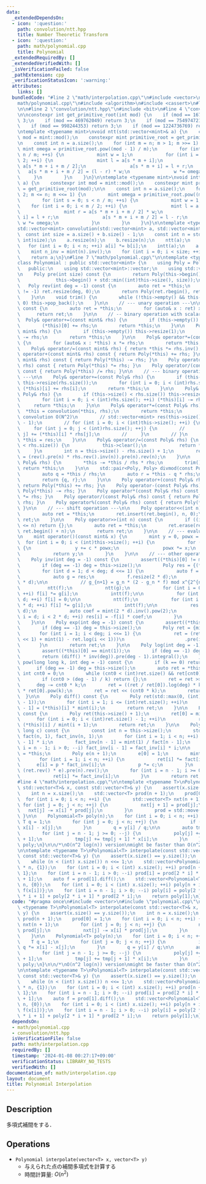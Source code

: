 ```yaml
---
data:
  _extendedDependsOn:
  - icon: ':question:'
    path: convolution/ntt.hpp
    title: Number Theoretic Transform
  - icon: ':question:'
    path: math/polynomial.cpp
    title: Polynomial
  _extendedRequiredBy: []
  _extendedVerifiedWith: []
  _isVerificationFailed: false
  _pathExtension: cpp
  _verificationStatusIcon: ':warning:'
  attributes:
    links: []
  bundledCode: "#line 2 \"math/interpolation.cpp\"\n#include <vector>\n#line 2 \"\
    math/polynomial.cpp\"\n#include <algorithm>\n#include <cassert>\n#line 5 \"math/polynomial.cpp\"\
    \n\n#line 2 \"convolution/ntt.hpp\"\n#include <bit>\n#line 4 \"convolution/ntt.hpp\"\
    \n\nconstexpr int get_primitive_root(int mod) {\n    if (mod == 167772161) return\
    \ 3;\n    if (mod == 469762049) return 3;\n    if (mod == 754974721) return 11;\n\
    \    if (mod == 998244353) return 3;\n    if (mod == 1224736769) return 3;\n}\n\
    \ntemplate <typename mint>\nvoid ntt(std::vector<mint>& a) {\n    constexpr int\
    \ mod = mint::mod();\n    constexpr mint primitive_root = get_primitive_root(mod);\n\
    \n    const int n = a.size();\n    for (int m = n; m > 1; m >>= 1) {\n       \
    \ mint omega = primitive_root.pow((mod - 1) / m);\n        for (int s = 0; s <\
    \ n / m; ++s) {\n            mint w = 1;\n            for (int i = 0; i < m /\
    \ 2; ++i) {\n                mint l = a[s * m + i];\n                mint r =\
    \ a[s * m + i + m / 2];\n                a[s * m + i] = l + r;\n             \
    \   a[s * m + i + m / 2] = (l - r) * w;\n                w *= omega;\n       \
    \     }\n        }\n    }\n}\n\ntemplate <typename mint>\nvoid intt(std::vector<mint>&\
    \ a) {\n    constexpr int mod = mint::mod();\n    constexpr mint primitive_root\
    \ = get_primitive_root(mod);\n\n    const int n = a.size();\n    for (int m =\
    \ 2; m <= n; m <<= 1) {\n        mint omega = primitive_root.pow((mod - 1) / m).inv();\n\
    \        for (int s = 0; s < n / m; ++s) {\n            mint w = 1;\n        \
    \    for (int i = 0; i < m / 2; ++i) {\n                mint l = a[s * m + i];\n\
    \                mint r = a[s * m + i + m / 2] * w;\n                a[s * m +\
    \ i] = l + r;\n                a[s * m + i + m / 2] = l - r;\n               \
    \ w *= omega;\n            }\n        }\n    }\n}\n\ntemplate <typename mint>\n\
    std::vector<mint> convolution(std::vector<mint> a, std::vector<mint> b) {\n  \
    \  const int size = a.size() + b.size() - 1;\n    const int n = std::bit_ceil((unsigned\
    \ int)size);\n    a.resize(n);\n    b.resize(n);\n    ntt(a);\n    ntt(b);\n \
    \   for (int i = 0; i < n; ++i) a[i] *= b[i];\n    intt(a);\n    a.resize(size);\n\
    \    mint n_inv = mint(n).inv();\n    for (int i = 0; i < size; ++i) a[i] *= n_inv;\n\
    \    return a;\n}\n#line 7 \"math/polynomial.cpp\"\n\ntemplate <typename mint>\n\
    class Polynomial : public std::vector<mint> {\n    using Poly = Polynomial;\n\n\
    \   public:\n    using std::vector<mint>::vector;\n    using std::vector<mint>::operator=;\n\
    \n    Poly pre(int size) const {\n        return Poly(this->begin(),\n       \
    \             this->begin() + std::min((int)this->size(), size));\n    }\n\n \
    \   Poly rev(int deg = -1) const {\n        auto ret = *this;\n        if (deg\
    \ != -1) ret.resize(deg, 0);\n        return Poly(ret.rbegin(), ret.rend());\n\
    \    }\n\n    void trim() {\n        while (!this->empty() && this->back() ==\
    \ 0) this->pop_back();\n    }\n\n    // --- unary operation ---\n\n    Poly& operator-()\
    \ const {\n        auto ret = *this;\n        for (auto& x : ret) x = -x;\n  \
    \      return ret;\n    }\n\n    // -- binary operation with scalar ---\n\n  \
    \  Poly& operator+=(const mint& rhs) {\n        if (this->empty()) this->resize(1);\n\
    \        (*this)[0] += rhs;\n        return *this;\n    }\n\n    Poly& operator-=(const\
    \ mint& rhs) {\n        if (this->empty()) this->resize(1);\n        (*this)[0]\
    \ -= rhs;\n        return *this;\n    }\n\n    Poly& operator*=(const mint& rhs)\
    \ {\n        for (auto& x : *this) x *= rhs;\n        return *this;\n    }\n\n\
    \    Poly& operator/=(const mint& rhs) { return *this *= rhs.inv(); }\n\n    Poly\
    \ operator+(const mint& rhs) const { return Poly(*this) += rhs; }\n    Poly operator-(const\
    \ mint& rhs) const { return Poly(*this) -= rhs; }\n    Poly operator*(const mint&\
    \ rhs) const { return Poly(*this) *= rhs; }\n    Poly operator/(const mint& rhs)\
    \ const { return Poly(*this) /= rhs; }\n\n    // --- binary operation with polynomial\
    \ ---\n\n    Poly& operator+=(const Poly& rhs) {\n        if (this->size() < rhs.size())\
    \ this->resize(rhs.size());\n        for (int i = 0; i < (int)rhs.size(); ++i)\
    \ (*this)[i] += rhs[i];\n        return *this;\n    }\n\n    Poly& operator-=(const\
    \ Poly& rhs) {\n        if (this->size() < rhs.size()) this->resize(rhs.size());\n\
    \        for (int i = 0; i < (int)rhs.size(); ++i) (*this)[i] -= rhs[i];\n   \
    \     return *this;\n    }\n\n    Poly& operator*=(const Poly& rhs) {\n      \
    \  *this = convolution(*this, rhs);\n        return *this;\n        // // naive\
    \ convolution O(N^2)\n        // std::vector<mint> res(this->size() + rhs.size()\
    \ - 1);\n        // for (int i = 0; i < (int)this->size(); ++i) {\n        //\
    \     for (int j = 0; j < (int)rhs.size(); ++j) {\n        //         res[i +\
    \ j] += (*this)[i] * rhs[j];\n        //     }\n        // }\n        // return\
    \ *this = res;\n    }\n\n    Poly& operator/=(const Poly& rhs) {\n        if (this->size()\
    \ < rhs.size()) {\n            this->clear();\n            return *this;\n   \
    \     }\n        int n = this->size() - rhs.size() + 1;\n        return *this\
    \ = (rev().pre(n) * rhs.rev().inv(n)).pre(n).rev(n);\n    }\n\n    Poly& operator%=(const\
    \ Poly& rhs) {\n        *this -= *this / rhs * rhs;\n        trim();\n       \
    \ return *this;\n    }\n\n    std::pair<Poly, Poly> divmod(const Poly& rhs) {\n\
    \        auto q = *this / rhs;\n        auto r = *this - q * rhs;\n        r.trim();\n\
    \        return {q, r};\n    }\n\n    Poly operator+(const Poly& rhs) const {\
    \ return Poly(*this) += rhs; }\n    Poly operator-(const Poly& rhs) const { return\
    \ Poly(*this) -= rhs; }\n    Poly operator*(const Poly& rhs) const { return Poly(*this)\
    \ *= rhs; }\n    Poly operator/(const Poly& rhs) const { return Poly(*this) /=\
    \ rhs; }\n    Poly operator%(const Poly& rhs) const { return Poly(*this) %= rhs;\
    \ }\n\n    // --- shift operation ---\n\n    Poly operator<<(int n) const {\n\
    \        auto ret = *this;\n        ret.insert(ret.begin(), n, 0);\n        return\
    \ ret;\n    }\n\n    Poly operator>>(int n) const {\n        if ((int)this->size()\
    \ <= n) return {};\n        auto ret = *this;\n        ret.erase(ret.begin(),\
    \ ret.begin() + n);\n        return ret;\n    }\n\n    // --- evaluation ---\n\
    \n    mint operator()(const mint& x) {\n        mint y = 0, powx = 1;\n      \
    \  for (int i = 0; i < (int)this->size(); ++i) {\n            for (auto c : *this)\
    \ {\n                y += c * powx;\n                powx *= x;\n            }\n\
    \            return y;\n        }\n    }\n\n    // --- other operations ---\n\n\
    \    Poly inv(int deg = -1) const {\n        assert((*this)[0] != mint(0));\n\
    \        if (deg == -1) deg = this->size();\n        Poly res = {(*this)[0].inv()};\n\
    \        for (int d = 1; d < deg; d <<= 1) {\n            auto f = pre(2 * d);\n\
    \            auto g = res;\n            f.resize(2 * d);\n            g.resize(2\
    \ * d);\n\n            // g_{n+1} = g_n * (2 - g_n * f) mod x^{2^{n+1}}\n\n  \
    \          ntt(f);\n            ntt(g);\n            for (int i = 0; i < 2 * d;\
    \ ++i) f[i] *= g[i];\n            intt(f);\n\n            for (int i = 0; i <\
    \ d; ++i) f[i] = 0;\n\n            ntt(f);\n            for (int i = 0; i < 2\
    \ * d; ++i) f[i] *= g[i];\n            intt(f);\n\n            res.resize(2 *\
    \ d);\n            auto coef = mint(2 * d).inv().pow(2);\n            for (int\
    \ i = d; i < 2 * d; ++i) res[i] = -f[i] * coef;\n        }\n        return res.pre(deg);\n\
    \    }\n\n    Poly exp(int deg = -1) const {\n        assert((*this)[0] == mint(0));\n\
    \        if (deg == -1) deg = this->size();\n        Poly ret = {mint(1)};\n \
    \       for (int i = 1; i < deg; i <<= 1) {\n            ret = (ret * (this->pre(i\
    \ << 1) + mint(1) - ret.log(i << 1)))\n                      .pre(i << 1);\n \
    \       }\n        return ret;\n    }\n\n    Poly log(int deg = -1) const {\n\
    \        assert((*this)[0] == mint(1));\n        if (deg == -1) deg = this->size();\n\
    \        return (diff() * inv(deg)).pre(deg - 1).integral();\n    }\n\n    Poly\
    \ pow(long long k, int deg = -1) const {\n        if (k == 0) return {1};\n  \
    \      if (deg == -1) deg = this->size();\n        auto ret = *this;\n       \
    \ int cnt0 = 0;\n        while (cnt0 < (int)ret.size() && ret[cnt0] == 0) ++cnt0;\n\
    \        if (cnt0 > (deg - 1) / k) return {};\n        ret = ret >> cnt0;\n  \
    \      deg -= cnt0 * k;\n        ret = ((ret / ret[0]).log(deg) * k).exp(deg)\
    \ * ret[0].pow(k);\n        ret = ret << (cnt0 * k);\n        return ret;\n  \
    \  }\n\n    Poly diff() const {\n        Poly ret(std::max(0, (int)this->size()\
    \ - 1));\n        for (int i = 1; i <= (int)ret.size(); ++i)\n            ret[i\
    \ - 1] = (*this)[i] * mint(i);\n        return ret;\n    }\n\n    Poly integral()\
    \ const {\n        Poly ret(this->size() + 1);\n        ret[0] = mint(0);\n  \
    \      for (int i = 0; i < (int)ret.size() - 1; ++i)\n            ret[i + 1] =\
    \ (*this)[i] / mint(i + 1);\n        return ret;\n    }\n\n    Poly taylor_shift(long\
    \ long c) const {\n        const int n = this->size();\n        std::vector<mint>\
    \ fact(n, 1), fact_inv(n, 1);\n        for (int i = 1; i < n; ++i) fact[i] = fact[i\
    \ - 1] * i;\n        fact_inv[n - 1] = mint(1) / fact[n - 1];\n        for (int\
    \ i = n - 1; i > 0; --i) fact_inv[i - 1] = fact_inv[i] * i;\n\n        auto ret\
    \ = *this;\n        Poly e(n + 1);\n        e[0] = 1;\n        mint p = c;\n \
    \       for (int i = 1; i < n; ++i) {\n            ret[i] *= fact[i];\n      \
    \      e[i] = p * fact_inv[i];\n            p *= c;\n        }\n        ret =\
    \ (ret.rev() * e).pre(n).rev();\n        for (int i = n - 1; i >= 0; --i) {\n\
    \            ret[i] *= fact_inv[i];\n        }\n        return ret;\n    }\n};\n\
    #line 4 \"math/interpolation.cpp\"\n\ntemplate <typename T>\nPolynomial<T> interpolate(const\
    \ std::vector<T>& x, const std::vector<T>& y) {\n    assert(x.size() == y.size());\n\
    \    int n = x.size();\n    std::vector<T> prod(n + 1);\n    prod[0] = 1;\n  \
    \  for (int i = 0; i < n; ++i) {\n        std::vector<T> nxt(n + 1);\n       \
    \ for (int j = 0; j < n; ++j) {\n            nxt[j + 1] = prod[j];\n         \
    \   nxt[j] -= x[i] * prod[j];\n        }\n        prod = std::move(nxt);\n   \
    \ }\n\n    Polynomial<T> poly(n);\n    for (int i = 0; i < n; ++i) {\n       \
    \ T q = 1;\n        for (int j = 0; j < n; ++j) {\n            if (i != j) q *=\
    \ x[i] - x[j];\n        }\n        q = y[i] / q;\n\n        auto tmp = prod;\n\
    \        for (int j = n - 1; j >= 0; --j) {\n            poly[j] += q * tmp[j\
    \ + 1];\n            tmp[j] += tmp[j + 1] * x[i];\n        }\n    }\n    return\
    \ poly;\n}\n\n/*\nO(n^2 log(n)) version\nmight be faster than O(n^2) algorithm\n\
    \n\ntemplate <typename T>\nPolynomial<T> interpolate(const std::vector<T>& x,\
    \ const std::vector<T>& y) {\n    assert(x.size() == y.size());\n    int n = 1;\n\
    \    while (n < (int) x.size()) n <<= 1;\n    std::vector<Polynomial<T>> prod(2\
    \ * n, {1});\n    for (int i = 0; i < (int) x.size(); ++i) prod[n + i] = {-x[i],\
    \ 1};\n    for (int i = n - 1; i > 0; --i) prod[i] = prod[2 * i] * prod[2 * i\
    \ + 1];\n    auto f = prod[1].diff();\n    std::vector<Polynomial<T>> poly(2 *\
    \ n, {0});\n    for (int i = 0; i < (int) x.size(); ++i) poly[n + i] = {y[i] /\
    \ f(x[i])};\n    for (int i = n - 1; i > 0; --i) poly[i] = poly[2 * i] * prod[2\
    \ * i + 1] + poly[2 * i + 1] * prod[2 * i];\n    return poly[1];\n}\n*/\n"
  code: "#pragma once\n#include <vector>\n#include \"polynomial.cpp\"\n\ntemplate\
    \ <typename T>\nPolynomial<T> interpolate(const std::vector<T>& x, const std::vector<T>&\
    \ y) {\n    assert(x.size() == y.size());\n    int n = x.size();\n    std::vector<T>\
    \ prod(n + 1);\n    prod[0] = 1;\n    for (int i = 0; i < n; ++i) {\n        std::vector<T>\
    \ nxt(n + 1);\n        for (int j = 0; j < n; ++j) {\n            nxt[j + 1] =\
    \ prod[j];\n            nxt[j] -= x[i] * prod[j];\n        }\n        prod = std::move(nxt);\n\
    \    }\n\n    Polynomial<T> poly(n);\n    for (int i = 0; i < n; ++i) {\n    \
    \    T q = 1;\n        for (int j = 0; j < n; ++j) {\n            if (i != j)\
    \ q *= x[i] - x[j];\n        }\n        q = y[i] / q;\n\n        auto tmp = prod;\n\
    \        for (int j = n - 1; j >= 0; --j) {\n            poly[j] += q * tmp[j\
    \ + 1];\n            tmp[j] += tmp[j + 1] * x[i];\n        }\n    }\n    return\
    \ poly;\n}\n\n/*\nO(n^2 log(n)) version\nmight be faster than O(n^2) algorithm\n\
    \n\ntemplate <typename T>\nPolynomial<T> interpolate(const std::vector<T>& x,\
    \ const std::vector<T>& y) {\n    assert(x.size() == y.size());\n    int n = 1;\n\
    \    while (n < (int) x.size()) n <<= 1;\n    std::vector<Polynomial<T>> prod(2\
    \ * n, {1});\n    for (int i = 0; i < (int) x.size(); ++i) prod[n + i] = {-x[i],\
    \ 1};\n    for (int i = n - 1; i > 0; --i) prod[i] = prod[2 * i] * prod[2 * i\
    \ + 1];\n    auto f = prod[1].diff();\n    std::vector<Polynomial<T>> poly(2 *\
    \ n, {0});\n    for (int i = 0; i < (int) x.size(); ++i) poly[n + i] = {y[i] /\
    \ f(x[i])};\n    for (int i = n - 1; i > 0; --i) poly[i] = poly[2 * i] * prod[2\
    \ * i + 1] + poly[2 * i + 1] * prod[2 * i];\n    return poly[1];\n}\n*/"
  dependsOn:
  - math/polynomial.cpp
  - convolution/ntt.hpp
  isVerificationFile: false
  path: math/interpolation.cpp
  requiredBy: []
  timestamp: '2024-01-08 00:27:17+09:00'
  verificationStatus: LIBRARY_NO_TESTS
  verifiedWith: []
documentation_of: math/interpolation.cpp
layout: document
title: Polynomial Interpolation
---
```


## Description

多項式補間をする．

## Operations

- `Polynomial interpolate(vector<T> x, vector<T> y)`
    - 与えられた点の補間多項式を計算する
    - 時間計算量: $O(n^2)$